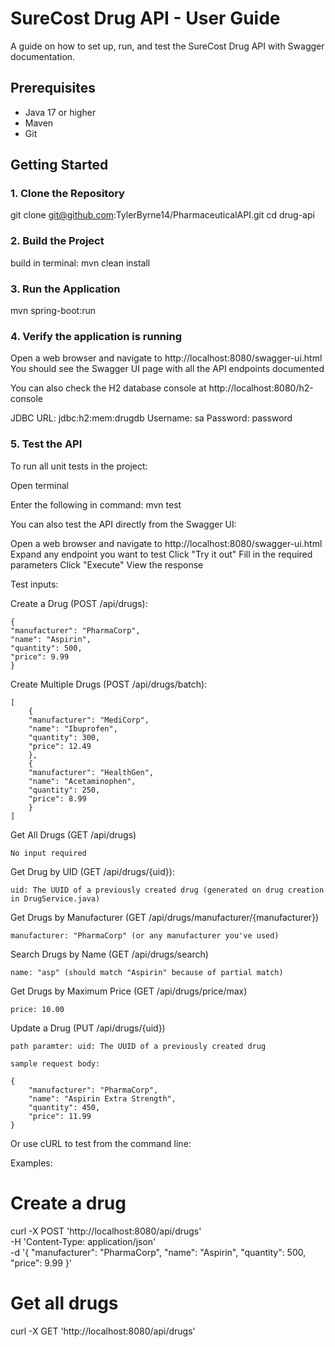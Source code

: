 # SureCost Drug API - User Guide

A guide on how to set up, run, and test the SureCost Drug API with Swagger documentation.

## Prerequisites

- Java 17 or higher
- Maven
- Git

## Getting Started

### 1. Clone the Repository

git clone git@github.com:TylerByrne14/PharmaceuticalAPI.git
cd drug-api

### 2. Build the Project

build in terminal:
mvn clean install

### 3. Run the Application

mvn spring-boot:run

### 4. Verify the application is running

Open a web browser and navigate to http://localhost:8080/swagger-ui.html
You should see the Swagger UI page with all the API endpoints documented

You can also check the H2 database console at http://localhost:8080/h2-console

JDBC URL: jdbc:h2:mem:drugdb
Username: sa
Password: password

### 5. Test the API

To run all unit tests in the project:

Open terminal

Enter the following in command: mvn test

You can also test the API directly from the Swagger UI:

Open a web browser and navigate to http://localhost:8080/swagger-ui.html
Expand any endpoint you want to test
Click "Try it out"
Fill in the required parameters
Click "Execute"
View the response

Test inputs:

Create a Drug (POST /api/drugs):

    {
    "manufacturer": "PharmaCorp",
    "name": "Aspirin",
    "quantity": 500,
    "price": 9.99
    }

Create Multiple Drugs (POST /api/drugs/batch):

    [
        {
        "manufacturer": "MediCorp",
        "name": "Ibuprofen",
        "quantity": 300,
        "price": 12.49
        },
        {
        "manufacturer": "HealthGen",
        "name": "Acetaminophen",
        "quantity": 250,
        "price": 8.99
        }
    ]

Get All Drugs (GET /api/drugs)

    No input required

Get Drug by UID (GET /api/drugs/{uid}):

    uid: The UUID of a previously created drug (generated on drug creation in DrugService.java)

Get Drugs by Manufacturer (GET /api/drugs/manufacturer/{manufacturer})

    manufacturer: "PharmaCorp" (or any manufacturer you've used)

Search Drugs by Name (GET /api/drugs/search)

    name: "asp" (should match "Aspirin" because of partial match)

Get Drugs by Maximum Price (GET /api/drugs/price/max)

    price: 10.00

Update a Drug (PUT /api/drugs/{uid})

    path paramter: uid: The UUID of a previously created drug

    sample request body:

    {
        "manufacturer": "PharmaCorp",
        "name": "Aspirin Extra Strength",
        "quantity": 450,
        "price": 11.99
    }

Or use cURL to test from the command line:

Examples:

# Create a drug

curl -X POST 'http://localhost:8080/api/drugs' \
 -H 'Content-Type: application/json' \
 -d '{
"manufacturer": "PharmaCorp",
"name": "Aspirin",
"quantity": 500,
"price": 9.99
}'

# Get all drugs

curl -X GET 'http://localhost:8080/api/drugs'

